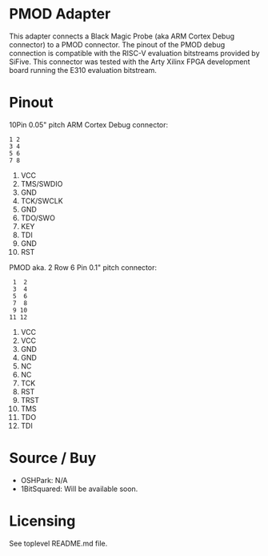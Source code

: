 PMOD Adapter
============

This adapter connects a Black Magic Probe (aka ARM Cortex Debug connector) to a
PMOD connector. The pinout of the PMOD debug connection is compatible with the
RISC-V evaluation bitstreams provided by SiFive. This connector was tested with
the Arty Xilinx FPGA development board running the E310 evaluation bitstream.

Pinout
======

10Pin 0.05" pitch ARM Cortex Debug connector:

```
1 2
3 4
5 6
7 8
```

 1. VCC
 2. TMS/SWDIO
 3. GND
 4. TCK/SWCLK
 5. GND
 6. TDO/SWO
 7. KEY
 8. TDI
 9. GND
10. RST

PMOD aka. 2 Row 6 Pin 0.1" pitch connector:

```
 1  2
 3  4
 5  6
 7  8
 9 10
11 12
```

 1. VCC
 2. VCC
 3. GND
 4. GND
 5. NC
 6. NC
 7. TCK
 8. RST
 9. TRST
10. TMS
11. TDO
12. TDI

Source / Buy
============

 * OSHPark: N/A
 * 1BitSquared: Will be available soon.

Licensing
=========

See toplevel README.md file.
